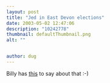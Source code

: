 ```yaml
---
layout: post
title: "Jed in East Devon elections"
date: 2003-05-02 12:47:06
description: "10242778"
thumbnail: defaultThumbnail.png
alt: ""


author: dug
---
```


<p>Billy has <a href="http://blogs.pumpernickle.net/billy/permalinker/?pid=782&amp;blog=billy">this</a> to say about that :-)</p>
